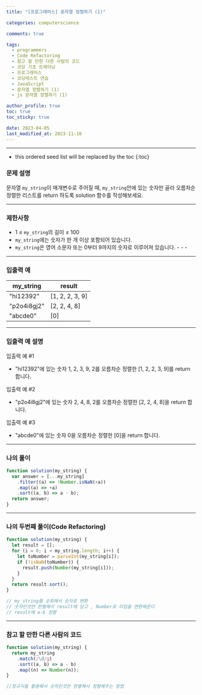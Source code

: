 ```yaml
---
title: "[프로그래머스] 문자열 정렬하기 (1)"

categories: computerscience

comments: true

tags:
  - programmers
  - Code Refactoring
  - 참고 할 만한 다른 사람의 코드
  - 코딩 기초 트레이닝
  - 프로그래머스
  - 코딩테스트 연습
  - JavaScript
  - 문자열 정렬하기 (1)
  - js 문자열 정렬하기 (1)

author_profile: true
toc: true
toc_sticky: true

date: 2023-04-05
last_modified_at: 2023-11-10
---
```


---

<!-- prettier-ignore -->
* this ordered seed list will be replaced by the toc 
{:toc}

### 문제 설명

문자열 `my_string`이 매개변수로 주어질 때, `my_string`안에 있는 숫자만 골라 오름차순 정렬한 리스트를 return 하도록 solution 함수를 작성해보세요.

---

### 제한사항

- 1 ≤ `my_string`의 길이 ≤ 100
- `my_string`에는 숫자가 한 개 이상 포함되어 있습니다.
- `my_string`은 영어 소문자 또는 0부터 9까지의 숫자로 이루어져 있습니다. - - -

---

### 입출력 예

| my_string   | result          |
| ----------- | --------------- |
| "hi12392"   | [1, 2, 2, 3, 9] |
| "p2o4i8gj2" | [2, 2, 4, 8]    |
| "abcde0"    | [0]             |

---

### 입출력 예 설명

입출력 예 #1

- "hi12392"에 있는 숫자 1, 2, 3, 9, 2를 오름차순 정렬한 [1, 2, 2, 3, 9]를 return 합니다.

입출력 예 #2

- "p2o4i8gj2"에 있는 숫자 2, 4, 8, 2를 오름차순 정렬한 [2, 2, 4, 8]을 return 합니다.

입출력 예 #3

- "abcde0"에 있는 숫자 0을 오름차순 정렬한 [0]을 return 합니다.

---

### 나의 풀이

```jsx
function solution(my_string) {
  var answer = [...my_string]
    .filter((a) => !Number.isNaN(+a))
    .map((a) => +a)
    .sort((a, b) => a - b);
  return answer;
}
```

---

### 나의 두번째 풀이(Code Refactoring)

```jsx
function solution(my_string) {
  let result = [];
  for (i = 0; i < my_string.length; i++) {
    let toNumber = parseInt(my_string[i]);
    if (!isNaN(toNumber)) {
      result.push(Number(my_string[i]));
    }
  }
  return result.sort();
}

// my_string를 순회해서 숫자로 변환
// 숫자인것만 판별해서 result에 담고 , Number로 타입을 변환해준다
// result에 a-b 정렬
```

---

### 참고 할 만한 다른 사람의 코드

```jsx
function solution(my_string) {
  return my_string
    .match(/\d/g)
    .sort((a, b) => a - b)
    .map((n) => Number(n));
}

//정규식을 활용해서 숫자인것만 판별해서 정렬해주는 방법
```
